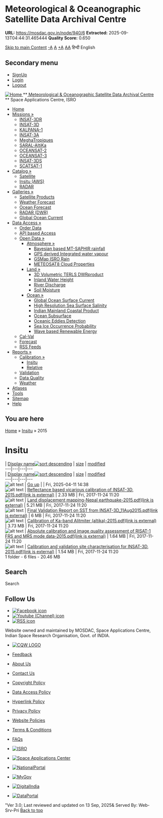 # Meteorological & Oceanographic Satellite Data Archival Centre

**URL:** https://mosdac.gov.in/node/940/6
**Extracted:** 2025-09-13T04:44:31.465444
**Quality Score:** 0.650

[Skip to main Content](https://mosdac.gov.in/node/940/6#main-content "Skip to main Content")
[-A](javascript:;) [A](javascript:;) [+A](javascript:;)
[A](javascript:drupalHighContrast.enableStyles\(\))[A](javascript:drupalHighContrast.disableStyles\(\))
हिन्दी English
## Secondary menu
  * [SignUp](https://mosdac.gov.in/internal/registration)
  * [Login](https://mosdac.gov.in/internal/uops)
  * [Logout](https://mosdac.gov.in/internal/logout)

[ ![Home](https://mosdac.gov.in/sites/default/files/mosdac_small.png) ](https://mosdac.gov.in/ "Home")
**[ Meteorological & Oceanographic Satellite Data Archival Centre](https://mosdac.gov.in/ "Home") **
Space Applications Centre, ISRO 
  * [Home](https://mosdac.gov.in/)
  * [Missions »](https://mosdac.gov.in/node/940/6)
    * [INSAT-3DR](https://mosdac.gov.in/insat-3dr)
    * [INSAT-3D](https://mosdac.gov.in/insat-3d)
    * [KALPANA-1](https://mosdac.gov.in/kalpana-1)
    * [INSAT-3A](https://mosdac.gov.in/insat-3a)
    * [MeghaTropiques](https://mosdac.gov.in/megha-tropiques)
    * [SARAL-AltiKa](https://mosdac.gov.in/saral-altika)
    * [OCEANSAT-2](https://mosdac.gov.in/oceansat-2)
    * [OCEANSAT-3](https://mosdac.gov.in/oceansat-3)
    * [INSAT-3DS](https://mosdac.gov.in/insat-3ds)
    * [SCATSAT-1](https://mosdac.gov.in/scatsat-1)
  * [Catalog »](https://mosdac.gov.in/node/940/6)
    * [Satellite](https://mosdac.gov.in/internal/catalog-satellite)
    * [Insitu (AWS)](https://mosdac.gov.in/internal/catalog-insitu)
    * [RADAR](https://mosdac.gov.in/internal/catalog-radar)
  * [Galleries »](https://mosdac.gov.in/node/940/6)
    * [Satellite Products](https://mosdac.gov.in/internal/gallery)
    * [Weather Forecast](https://mosdac.gov.in/internal/gallery/weather)
    * [Ocean Forecast](https://mosdac.gov.in/internal/gallery/ocean)
    * [RADAR (DWR)](https://mosdac.gov.in/internal/gallery/dwr)
    * [Global Ocean Current](https://mosdac.gov.in/internal/gallery/current)
  * [Data Access »](https://mosdac.gov.in/node/940/6)
    * [Order Data](https://mosdac.gov.in/internal/uops)
    * [API based Access](https://mosdac.gov.in/downloadapi-manual)
    * [Open Data »](https://mosdac.gov.in/node/940/6)
      * [Atmosphere »](https://mosdac.gov.in/node/940/6)
        * [Bayesian based MT-SAPHIR rainfall](https://mosdac.gov.in/bayesian-based-mt-saphir-rainfall)
        * [GPS derived Integrated water vapour](https://mosdac.gov.in/gps-derived-integrated-water-vapour)
        * [GSMap ISRO Rain](https://mosdac.gov.in/gsmap-isro-rain)
        * [METEOSAT8 Cloud Properties](https://mosdac.gov.in/meteosat8-cloud-properties)
      * [Land »](https://mosdac.gov.in/node/940/6)
        * [3D Volumetric TERLS DWRproduct](https://mosdac.gov.in/3d-volumetric-terls-dwrproduct)
        * [Inland Water Height](https://mosdac.gov.in/inland-water-height)
        * [River Discharge](https://mosdac.gov.in/river-discharge)
        * [Soil Moisture](https://mosdac.gov.in/soil-moisture-0)
      * [Ocean »](https://mosdac.gov.in/node/940/6)
        * [Global Ocean Surface Current](https://mosdac.gov.in/global-ocean-surface-current)
        * [High Resolution Sea Surface Salinity](https://mosdac.gov.in/high-resolution-sea-surface-salinity)
        * [Indian Mainland Coastal Product](https://mosdac.gov.in/indian-mainland-coastal-product)
        * [Ocean Subsurface](https://mosdac.gov.in/ocean-subsurface)
        * [Oceanic Eddies Detection](https://mosdac.gov.in/oceanic-eddies-detection)
        * [Sea Ice Occurrence Probability](https://mosdac.gov.in/sea-ice-occurrence-probability)
        * [Wave based Renewable Energy](https://mosdac.gov.in/wave-based-renewable-energy)
    * [Cal-Val](https://mosdac.gov.in/internal/calval-data)
    * [Forecast](https://mosdac.gov.in/internal/forecast-menu)
    * [RSS Feeds](https://mosdac.gov.in/rss-feed "ISROCast")
  * [Reports »](https://mosdac.gov.in/node/940/6)
    * [Calibration »](https://mosdac.gov.in/node/940/6)
      * [Insitu](https://mosdac.gov.in/insitu)
      * [Relative](https://mosdac.gov.in/calibration-reports)
    * [Validation](https://mosdac.gov.in/validation-reports)
    * [Data Quality](https://mosdac.gov.in/data-quality)
    * [Weather](https://mosdac.gov.in/weather-reports)
  * [Atlases](https://mosdac.gov.in/atlases)
  * [Tools](https://mosdac.gov.in/tools)
  * [Sitemap](https://mosdac.gov.in/sitemap)
  * [Help](https://mosdac.gov.in/help)


## You are here
[Home](https://mosdac.gov.in/) » [Insitu](https://mosdac.gov.in/node/940/1) » 2015
# Insitu
| [Display name![sort descending](https://mosdac.gov.in/misc/arrow-desc.png)](https://mosdac.gov.in/node/940/6?sort=desc&order=Display%20name "sort by Display name") | [size](https://mosdac.gov.in/node/940/6?sort=asc&order=size "sort by size") | [modified](https://mosdac.gov.in/node/940/6?sort=asc&order=modified "sort by modified")  
---|---|---|---  
| [Display name![sort descending](https://mosdac.gov.in/misc/arrow-desc.png)](https://mosdac.gov.in/node/940/6?sort=desc&order=Display%20name "sort by Display name") | [size](https://mosdac.gov.in/node/940/6?sort=asc&order=size "sort by size") | [modified](https://mosdac.gov.in/node/940/6?sort=asc&order=modified "sort by modified")  
---|---|---|---  
![alt text](https://mosdac.gov.in/sites/all/modules/filebrowser/icons/folder-parent.png) | [Go up](https://mosdac.gov.in/insitu) |  | Fri, 2025-04-11 14:38  
![alt text](https://mosdac.gov.in/sites/all/modules/filebrowser/icons/application-pdf.png) | [Reflectance based vicarious calibration of INSAT-3D, 2015.pdf(link is external)](https://mosdac.gov.in/filebrowser/download/214) | 2.33 MB | Fri, 2017-11-24 11:20  
![alt text](https://mosdac.gov.in/sites/all/modules/filebrowser/icons/application-pdf.png) | [Land displacement mapping-Nepal earthquake-2015.pdf(link is external)](https://mosdac.gov.in/filebrowser/download/213) | 5.21 MB | Fri, 2017-11-24 11:20  
![alt text](https://mosdac.gov.in/sites/all/modules/filebrowser/icons/application-pdf.png) | [Final Validation Report on SST from INSAT-3D_11Aug2015.pdf(link is external)](https://mosdac.gov.in/filebrowser/download/212) | 6 MB | Fri, 2017-11-24 11:20  
![alt text](https://mosdac.gov.in/sites/all/modules/filebrowser/icons/application-pdf.png) | [Calibration of Ka-band Alitmiter (altika)-2015.pdf(link is external)](https://mosdac.gov.in/filebrowser/download/211) | 3.73 MB | Fri, 2017-11-24 11:20  
![alt text](https://mosdac.gov.in/sites/all/modules/filebrowser/icons/application-pdf.png) | [Absolute calibration and image quality assessment of RISAT-1 FRS and MRS mode data-2015.pdf(link is external)](https://mosdac.gov.in/filebrowser/download/210) | 1.64 MB | Fri, 2017-11-24 11:20  
![alt text](https://mosdac.gov.in/sites/all/modules/filebrowser/icons/application-pdf.png) | [Calibration and validation site characterisation for INSAT-3D, 2015.pdf(link is external)](https://mosdac.gov.in/filebrowser/download/209) | 1.54 MB | Fri, 2017-11-24 11:20  
1 folder - 6 files - 20.46 MB
## Search
Search 
## Follow Us
  * [![Facebook icon](https://mosdac.gov.in/sites/all/modules/social_media_links/libraries/elegantthemes/PNG/facebook.png)](https://www.facebook.com/mosdac.sac.isro "Facebook")
  * [![Youtube \(Channel\) icon](https://mosdac.gov.in/sites/all/modules/social_media_links/libraries/elegantthemes/PNG/youtube.png)](http://www.youtube.com/channel/UCDVkai9WIgY2ZgrlF_08Yeg "Youtube \(Channel\)")
  * [![RSS icon](https://mosdac.gov.in/sites/all/modules/social_media_links/libraries/elegantthemes/PNG/rss.png)](https://mosdac.gov.in/rss.xml "RSS")


Website owned and maintained by MOSDAC, Space Applications Centre, Indian Space Research Organisation, Govt. of INDIA.
  * [![CQW LOGO](https://mosdac.gov.in/docs/cqw_logo.gif)](https://mosdac.gov.in/docs/STQC.pdf "Quality Certificate")


  * [Feedback](https://mosdac.gov.in/mosdac-feedback)
  * [About Us](https://mosdac.gov.in/about-us)
  * [Contact Us](https://mosdac.gov.in/contact-us)
  * [Copyright Policy](https://mosdac.gov.in/copyright-policy)
  * [Data Access Policy](https://mosdac.gov.in/data-access-policy)
  * [Hyperlink Policy](https://mosdac.gov.in/hyperlink-policy)
  * [Privacy Policy](https://mosdac.gov.in/privacy-policy)
  * [Website Policies](https://mosdac.gov.in/website-policies)
  * [Terms & Conditions](https://mosdac.gov.in/terms-conditions)
  * [FAQs](https://mosdac.gov.in/faq-page)


  * [![ISRO](https://mosdac.gov.in/sites/default/files/styles/thumbnail/public/logo-transparent.png?itok=IUS20l-w)](http://www.isro.gov.in)
  * [![Space Applications Center](https://mosdac.gov.in/sites/default/files/styles/thumbnail/public/saclogo.png?itok=_Jv4AuIn)](http://www.sac.gov.in)
  * [![NationalPortal](https://mosdac.gov.in/sites/default/files/styles/thumbnail/public/india-gov_0.png?itok=yssAPH3m)](http://www.india.gov.in)
  * [![MyGov](https://mosdac.gov.in/sites/default/files/styles/thumbnail/public/mygov_0.png?itok=Po-dzdT3)](http://mygov.in/)
  * [![DigitalIndia](https://mosdac.gov.in/sites/default/files/styles/thumbnail/public/digital-india_0.png?itok=ntlP7atE)](http://www.digitalindia.gov.in/)
  * [![DataPortal](https://mosdac.gov.in/sites/default/files/styles/thumbnail/public/data-gov.png?itok=qYA78FgB)](http://data.gov.in)


"Ver 3.0; Last reviewed and updated on 13 Sep, 2025& Served By: Web-Srv-Pri
[](https://mosdac.gov.in/node/940/6 "Previous")[](https://mosdac.gov.in/node/940/6 "Next")
[](https://mosdac.gov.in/node/940/6)
[](https://mosdac.gov.in/node/940/6 "Previous")[](https://mosdac.gov.in/node/940/6 "Next")
[](https://mosdac.gov.in/node/940/6 "Close")[](https://mosdac.gov.in/node/940/6)[](https://mosdac.gov.in/node/940/6)[](https://mosdac.gov.in/node/940/6 "Pause Slideshow")[](https://mosdac.gov.in/node/940/6 "Play Slideshow")
[Back to top](https://mosdac.gov.in/node/940/6#top)

